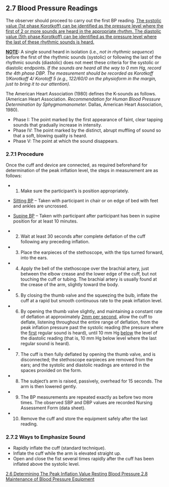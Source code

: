## 2.7 Blood Pressure Readings

The observer should proceed to carry out the first BP reading. <u>The systolic value (1st phase Korotkoff) can be identified as the pressure level where the first of 2 or more sounds are heard in the appropriate rhythm. The diastolic value (5th phase Korotkoff) can be identified as the pressure level where the last of these rhythmic sounds is heard.</u>

**<u>NOTE</u>:** A single sound heard in isolation (i.e., _not in rhythmic sequence_) before the first of the rhythmic sounds (systolic) or following the last of the rhythmic sounds (diastolic) does not meet these criteria for the systolic or diastolic endpoints. _If the sounds are heard all the way to 0 mm Hg, record the 4th phase DBP. The measurement should be recorded as Korotkoff 1/Korotkoff 4/ Korotoff 5 (e.g., 122/60/0 on the physioform in the margin, just to bring it to our attention)._

The American Heart Association (1980) defines the K-sounds as follows. (American Heart Association. _Recommendation for Human Blood Pressure Determination by Sphygmomanometer._ Dallas, American Heart Association, 1980).

* Phase I: The point marked by the first appearance of faint, clear tapping sounds that gradually increase in intensity.
* Phase IV: The point marked by the distinct, abrupt muffling of sound so that a soft, blowing quality is heard.
* Phase V: The point at which the sound disappears.

### 2.7.1 Procedure

Once the cuff and device are connected, as required beforehand for determination of the peak inflation level, the steps in measurement are as follows:

* 1. Make sure the participant’s is position appropriately.

 * <u>Sitting BP</u> – Taken with participant in chair or on edge of bed with feet and ankles are uncrossed.
 * <u>Supine BP</u> – Taken with participant after participant has been in supine position for at least 10 minutes.

* 2. Wait at least 30 seconds after complete deflation of the cuff following any preceding inflation.
* 3. Place the earpieces of the stethoscope, with the tips turned forward, into the ears.
* 4. Apply the bell of the stethoscope over the brachial artery, just between the elbow crease and the lower edge of the cuff, but not touching the cuff or tubing. The brachial artery is usually found at the crease of the arm, slightly toward the body.
* 5. By closing the thumb valve and the squeezing the bulb, inflate the cuff at a rapid but smooth continuous rate to the peak inflation level.
* 6. By opening the thumb valve slightly, and maintaining a constant rate of deflation at approximately <u>2mm per second</u>, allow the cuff to deflate, listening throughout the entire range of deflation, from the peak inflation pressure past the systolic reading (the pressure where the <u>first</u> regular sound is heard), until 10 mm Hg <u>below</u> the level of the diastolic reading (that is, 10 mm Hg below level where the last regular sound is heard).
* 7. The cuff is then fully deflated by opening the thumb valve, and is disconnected; the stethoscope earpieces are removed from the ears; and the systolic and diastolic readings are entered in the spaces provided on the form.
* 8. The subject’s arm is raised, passively, overhead for 15 seconds. The arm is then lowered gently.
* 9. The BP measurements are repeated exactly as before two more times. The observed SBP and DBP values are recorded Nursing Assessment Form (data sheet).
* 10. Remove the cuff and store the equipment safely after the last reading.

### 2.7.2 Ways to Emphasize Sound

* Rapidly inflate the cuff (standard technique).
* Inflate the cuff while the arm is elevated straight up.
* Open and close the fist several times rapidly after the cuff has been inflated above the systolic level.


<div class="center">
<div class="btn-group">
  <a href=":pages_path:/manuals/resting-blood-pressure/2-06-determining-peak-inflation-value.md" class="btn btn-default">
    <span class="glyphicon glyphicon-chevron-left"></span>
    2.6 Determining The Peak Inflation Value
  </a>

  <a href=":pages_path:/manuals/resting-blood-pressure" class="btn btn-default">
    <span class="glyphicon glyphicon-chevron-up"></span>
    Resting Blood Pressure
  </a>

  <a href=":pages_path:/manuals/resting-blood-pressure/2-08-maintenance-of-bp-equipment.md" class="btn btn-success">
    2.8 Maintenance of Blood Pressure Equipment
    <span class="glyphicon glyphicon-chevron-right"></span>
  </a>
</div>
</div>
